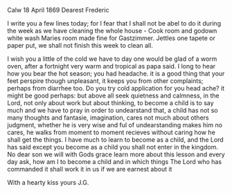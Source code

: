  Calw 18 April 1869
Dearest Frederic

I write you a few lines today; for I fear that I shall not be abel to do it during the week as we have cleaning the whole house - Cook room and godown white wash Maries room made fine for Gastzimmer. Jettles one tapete or paper put, we shall not finish this week to clean all.

I wish you a little of the cold we have to day one would be glad of a worm oven, after a fortnight very warm and tropical as papa said. I long to hear how you bear the hot season; you had headache. it is a good thing that your feet perspire though unpleasant, it keeps you from other complaints; perhaps from diarrhee too. Do you try cold application for you head ache? it might be good perhaps: but above all seek quietness and calmness, in the Lord, not only about work but about thinking, to become a child is to say much and we have to pray in order to undearstand that, a child has not so many thoughts and fantasie, imagination, cares not much about others judgment, whether he is very wise and ful of undearstanding makes him no cares, he walks from moment to moment recieves without caring how he shall get the things. I have much to learn to become as a child, and the Lord has said except you become as a child you shall not enter in the kingdom. No dear son we will with Gods grace learn more about this lesson and every day ask, how am I to become a child and in which things The Lord who has commanded it shall work it in us if we are earnest about it

With a hearty kiss
 yours J.G.
